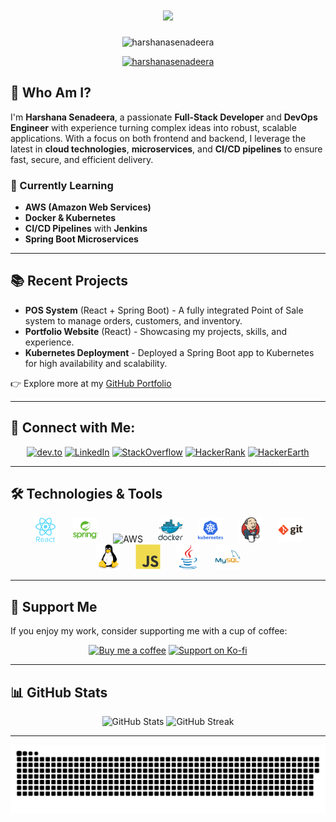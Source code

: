 <h1 align="center">
    <img src="https://readme-typing-svg.herokuapp.com/?font=Righteous&size=35&center=true&vCenter=true&width=500&height=70&duration=4000&lines=Hi+There!+👋;+I'm+Harshana+Senadeera!" />
</h1>

<p align="center"> <img src="https://komarev.com/ghpvc/?username=harshanasenadeera&label=Profile%20views&color=0e75b6&style=flat" alt="harshanasenadeera" /> </p>

<p align="center"> <a href="https://github.com/ryo-ma/github-profile-trophy"><img src="https://github-profile-trophy.vercel.app/?username=harshanasenadeera" alt="harshanasenadeera" /></a> </p>



## 🚀 Who Am I?

I'm **Harshana Senadeera**, a passionate **Full-Stack Developer** and **DevOps Engineer** with experience turning complex ideas into robust, scalable applications. With a focus on both frontend and backend, I leverage the latest in **cloud technologies**, **microservices**, and **CI/CD pipelines** to ensure fast, secure, and efficient delivery.

### 🌱 Currently Learning
- **AWS (Amazon Web Services)**
- **Docker & Kubernetes**
- **CI/CD Pipelines** with **Jenkins**
- **Spring Boot Microservices**

---

## 📚 Recent Projects

- **POS System** (React + Spring Boot) - A fully integrated Point of Sale system to manage orders, customers, and inventory.
- **Portfolio Website** (React) - Showcasing my projects, skills, and experience.
- **Kubernetes Deployment** - Deployed a Spring Boot app to Kubernetes for high availability and scalability.

👉 Explore more at my [GitHub Portfolio](https://github.com/HarshanaSenadeera/MyPortfolio)

---

## 🤝 Connect with Me:
<p align="center">
  <a href="https://dev.to/harshu" target="blank"><img src="https://raw.githubusercontent.com/rahuldkjain/github-profile-readme-generator/master/src/images/icons/Social/devto.svg" alt="dev.to" height="30" width="40" /></a>
  <a href="https://linkedin.com/in/harshana-senadeera" target="blank"><img src="https://raw.githubusercontent.com/rahuldkjain/github-profile-readme-generator/master/src/images/icons/Social/linked-in-alt.svg" alt="LinkedIn" height="30" width="40" /></a>
  <a href="https://stackoverflow.com/users/23057220" target="blank"><img src="https://raw.githubusercontent.com/rahuldkjain/github-profile-readme-generator/master/src/images/icons/Social/stack-overflow.svg" alt="StackOverflow" height="30" width="40" /></a>
  <a href="https://www.hackerrank.com/harshana-senadeera" target="blank"><img src="https://raw.githubusercontent.com/rahuldkjain/github-profile-readme-generator/master/src/images/icons/Social/hackerrank.svg" alt="HackerRank" height="30" width="40" /></a>
  <a href="https://www.hackerearth.com/harshana-senadeera" target="blank"><img src="https://raw.githubusercontent.com/rahuldkjain/github-profile-readme-generator/master/src/images/icons/Social/hackerearth.svg" alt="HackerEarth" height="30" width="40" /></a>
</p>

---

## 🛠 Technologies & Tools

<p align="center">
  <img src="https://raw.githubusercontent.com/devicons/devicon/master/icons/react/react-original-wordmark.svg" alt="React" width="40" height="40" style="margin: 0 10px;" />
  <img src="https://raw.githubusercontent.com/devicons/devicon/master/icons/spring/spring-original-wordmark.svg" alt="Spring" width="40" height="40" style="margin: 0 10px;" />
  <img src="https://raw.githubusercontent.com/devicons/devicon/master/icons/aws/aws-original-wordmark.svg" alt="AWS" width="40" height="40" style="margin: 0 10px;" />
  <img src="https://raw.githubusercontent.com/devicons/devicon/master/icons/docker/docker-original-wordmark.svg" alt="Docker" width="40" height="40" style="margin: 0 10px;" />
  <img src="https://raw.githubusercontent.com/devicons/devicon/master/icons/kubernetes/kubernetes-plain-wordmark.svg" alt="Kubernetes" width="40" height="40" style="margin: 0 10px;" />
  <img src="https://raw.githubusercontent.com/devicons/devicon/master/icons/jenkins/jenkins-original.svg" alt="Jenkins" width="40" height="40" style="margin: 0 10px;" />
  <img src="https://raw.githubusercontent.com/devicons/devicon/master/icons/git/git-original-wordmark.svg" alt="Git" width="40" height="40" style="margin: 0 10px;" />
  <img src="https://raw.githubusercontent.com/devicons/devicon/master/icons/linux/linux-original.svg" alt="Linux" width="40" height="40" style="margin: 0 10px;" />
  <img src="https://raw.githubusercontent.com/devicons/devicon/master/icons/javascript/javascript-original.svg" alt="JavaScript" width="40" height="40" style="margin: 0 10px;" />
  <img src="https://raw.githubusercontent.com/devicons/devicon/master/icons/java/java-original.svg" alt="Java" width="40" height="40" style="margin: 0 10px;" />
  <img src="https://raw.githubusercontent.com/devicons/devicon/master/icons/mysql/mysql-original-wordmark.svg" alt="MySQL" width="40" height="40" style="margin: 0 10px;" />
</p>


---

## 🖤 Support Me

If you enjoy my work, consider supporting me with a cup of coffee:

<p align="center">
  <a href="https://www.buymeacoffee.com/harshu"><img src="https://cdn.buymeacoffee.com/buttons/v2/default-yellow.png" height="50" width="210" alt="Buy me a coffee" /></a>
  <a href="https://ko-fi.com/harshu"><img src="https://cdn.ko-fi.com/cdn/kofi3.png?v=3" height="50" width="210" alt="Support on Ko-fi" /></a>
</p>

---

## 📊 GitHub Stats

<p align="center">
  <img src="https://github-readme-stats.vercel.app/api?username=harshanasenadeera&show_icons=true&locale=en" alt="GitHub Stats" />
  <img src="https://github-readme-streak-stats.herokuapp.com/?user=harshanasenadeera&" alt="GitHub Streak" />
</p>

---

![snake gif](https://github.com/geethdev/geethdev/blob/output/github-contribution-grid-snake-dark.svg)

